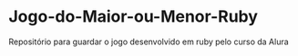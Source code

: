 # Jogo-do-Maior-ou-Menor-Ruby
Repositório para guardar o jogo desenvolvido em ruby pelo curso da Alura
